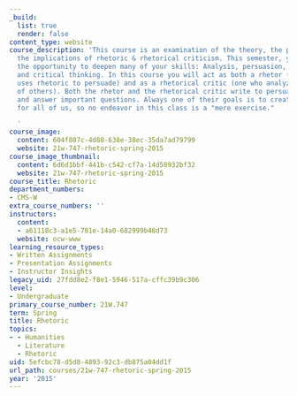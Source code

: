```yaml
---
_build:
  list: true
  render: false
content_type: website
course_description: 'This course is an examination of the theory, the practice, and
  the implications of rhetoric & rhetorical criticism. This semester, you will have
  the opportunity to deepen many of your skills: Analysis, persuasion, oral presentation,
  and critical thinking. In this course you will act as both a rhetor (a person who
  uses rhetoric to persuade) and as a rhetorical critic (one who analyzes the rhetoric
  of others). Both the rhetor and the rhetorical critic write to persuade; both ask
  and answer important questions. Always one of their goals is to create new knowledge
  for all of us, so no endeavor in this class is a "mere exercise."

  '
course_image:
  content: 604f807c-4d88-638e-38ec-35da7ad79799
  website: 21w-747-rhetoric-spring-2015
course_image_thumbnail:
  content: 6d6d1bbf-441b-c542-cf7a-14d50932bf32
  website: 21w-747-rhetoric-spring-2015
course_title: Rhetoric
department_numbers:
- CMS-W
extra_course_numbers: ''
instructors:
  content:
  - a61118c3-a1e5-781e-14a0-682999b48d73
  website: ocw-www
learning_resource_types:
- Written Assignments
- Presentation Assignments
- Instructor Insights
legacy_uid: 27fdd8e2-f8e1-5946-517a-cffc39b9c306
level:
- Undergraduate
primary_course_number: 21W.747
term: Spring
title: Rhetoric
topics:
- - Humanities
  - Literature
  - Rhetoric
uid: 5efcbc78-d5d8-4893-92c3-db875a04dd1f
url_path: courses/21w-747-rhetoric-spring-2015
year: '2015'
---
```

